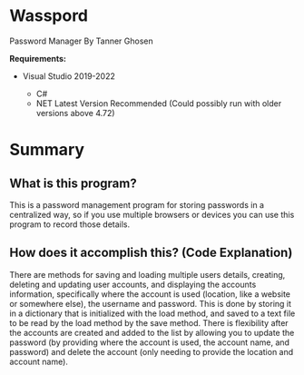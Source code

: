 # Wasspord
Password Manager
By Tanner Ghosen

<b>Requirements:</b>
<ul>
<li>Visual Studio 2019-2022</li>
<ul>
  <li>C#</li>
  <li>NET Latest Version Recommended (Could possibly run with older versions above 4.72)</li>
</ul>
</ul>

# Summary
## What is this program?
This is a password management program for storing passwords in a centralized way,
so if you use multiple browsers or devices you can use this program to record those details.

## How does it accomplish this? (Code Explanation)
There are methods for saving and loading multiple users details, creating, deleting and updating user accounts, and displaying the accounts information, specifically where the account is used (location, like a website or somewhere else), the username and password. This is done by storing it in a dictionary that is initialized with the load method, and saved to a text file to be read by the load method by the save method. There is flexibility after the accounts are created and added to the list by allowing you to update the password (by providing where the account is used, the account name, and password) and delete the account (only needing to provide the location and account name).
